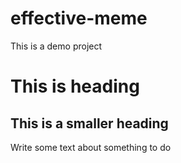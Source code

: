 # effective-meme
This is a demo project
# This is heading
## This is a smaller heading

Write some text about something to do
